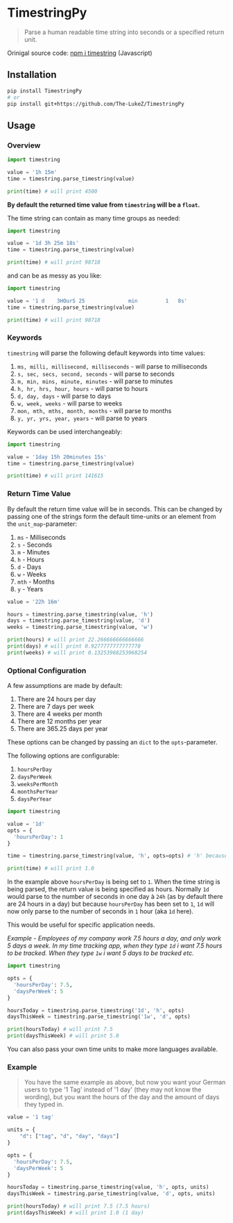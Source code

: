# TimestringPy

> Parse a human readable time string into seconds or a specified return unit.

Orinigal source code: [npm i timestring](https://www.npmjs.com/package/timestring) (Javascript)

## Installation

```bash
pip install TimestringPy
# or
pip install git+https://github.com/The-LukeZ/TimestringPy
```

## Usage

### Overview

```py
import timestring

value = '1h 15m'
time = timestring.parse_timestring(value)

print(time) # will print 4500
```

**By default the returned time value from `timestring` will be a `float`.**

The time string can contain as many time groups as needed:

```py
import timestring

value = '1d 3h 25m 18s'
time = timestring.parse_timestring(value)

print(time) # will print 98718
```

and can be as messy as you like:

```py
import timestring

value = '1 d    3HOurS 25              min         1   8s'
time = timestring.parse_timestring(value)

print(time) # will print 98718
```

### Keywords

`timestring` will parse the following default keywords into time values:

1. `ms, milli, millisecond, milliseconds` - will parse to milliseconds
2. `s, sec, secs, second, seconds` - will parse to seconds
3. `m, min, mins, minute, minutes` - will parse to minutes
4. `h, hr, hrs, hour, hours` - will parse to hours
5. `d, day, days` - will parse to days
6. `w, week, weeks` - will parse to weeks
7. `mon, mth, mths, month, months` - will parse to months
8. `y, yr, yrs, year, years` - will parse to years

Keywords can be used interchangeably:

```py
import timestring

value = '1day 15h 20minutes 15s'
time = timestring.parse_timestring(value)

print(time) # will print 141615
```

### Return Time Value

By default the return time value will be in seconds. This can be changed by passing one of the strings form the default time-units or an element from the `unit_map`-parameter:

1. `ms` - Milliseconds
2. `s` - Seconds
3. `m` - Minutes
4. `h` - Hours
5. `d` - Days
6. `w` - Weeks
7. `mth` - Months
8. `y` - Years

```py
value = '22h 16m'

hours = timestring.parse_timestring(value, 'h')
days = timestring.parse_timestring(value, 'd')
weeks = timestring.parse_timestring(value, 'w')

print(hours) # will print 22.266666666666666
print(days) # will print 0.9277777777777778
print(weeks) # will print 0.13253968253968254
```

### Optional Configuration

A few assumptions are made by default:

1. There are 24 hours per day
2. There are 7 days per week
3. There are 4 weeks per month
4. There are 12 months per year
5. There are 365.25 days per year

These options can be changed by passing an `dict` to the `opts`-parameter.

The following options are configurable:

1. `hoursPerDay`
2. `daysPerWeek`
3. `weeksPerMonth`
4. `monthsPerYear`
5. `daysPerYear`

```py
import timestring

value = '1d'
opts = {
  'hoursPerDay': 1
}

time = timestring.parse_timestring(value, 'h', opts=opts) # 'h' because we want the number of hours

print(time) # will print 1.0
```

In the example above `hoursPerDay` is being set to `1`. When the time string is being parsed, the return value is being specified as hours. Normally `1d` would parse to the number of seconds in one day à `24h` (as by default there are 24 hours in a day) but because `hoursPerDay` has been set to `1`, `1d` will now only parse to the number of seconds in `1` hour (aka `1d` here).

This would be useful for specific application needs.

_Example - Employees of my company work 7.5 hours a day, and only work 5 days a week. In my time tracking app, when they type `1d` i want 7.5 hours to be tracked. When they type `1w` i want 5 days to be tracked etc._

```py
import timestring

opts = {
  'hoursPerDay': 7.5,
  'daysPerWeek': 5
}

hoursToday = timestring.parse_timestring('1d', 'h', opts)
daysThisWeek = timestring.parse_timestring('1w', 'd', opts)

print(hoursToday) # will print 7.5
print(daysThisWeek) # will print 5.0
```

You can also pass your own time units to make more languages available.

### Example

> You have the same example as above, but now you want your German users to type '1 Tag' instead of '1 day' (they may not know the wording), but you want the hours of the day and the amount of days they typed in.

```py
value = '1 tag'

units = {
    "d": ["tag", "d", "day", "days"]
}

opts = {
  'hoursPerDay': 7.5,
  'daysPerWeek': 5
}

hoursToday = timestring.parse_timestring(value, 'h', opts, units)
daysThisWeek = timestring.parse_timestring(value, 'd', opts, units)

print(hoursToday) # will print 7.5 (7.5 hours)
print(daysThisWeek) # will print 1.0 (1 day)
```
